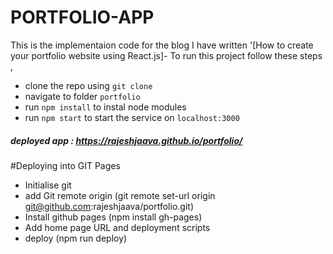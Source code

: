 # PORTFOLIO-APP 

This is the implementaion code for the blog I have written '[How to create your portfolio website using React.js]- To run this project follow these steps , 
  - clone the repo using `git clone`
  - navigate to folder `portfolio`
  - run `npm install` to instal node modules
  - run `npm start` to start the service on `localhost:3000`
    
##### deployed app : https://rajeshjaava.github.io/portfolio/

#Deploying into GIT Pages
- Initialise git
- add Git remote origin (git remote set-url origin git@github.com:rajeshjaava/portfolio.git)
- Install github pages (npm install gh-pages)
- Add home page URL and deployment scripts 
- deploy (npm run deploy)
